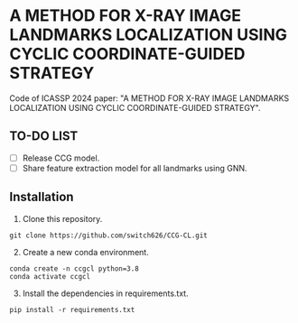 # A METHOD FOR X-RAY IMAGE LANDMARKS LOCALIZATION USING CYCLIC COORDINATE-GUIDED STRATEGY

Code of ICASSP 2024 paper: "A METHOD FOR X-RAY IMAGE LANDMARKS LOCALIZATION USING CYCLIC COORDINATE-GUIDED STRATEGY".

## TO-DO LIST
- [ ] Release CCG model.
- [ ] Share feature extraction model for all landmarks using GNN.

## Installation

1.  Clone this repository.

```Shell
git clone https://github.com/switch626/CCG-CL.git
```

2.  Create a new conda environment.

```Shell
conda create -n ccgcl python=3.8
conda activate ccgcl
```

3.  Install the dependencies in requirements.txt.

```Shell
pip install -r requirements.txt
```
